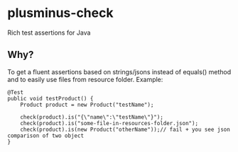 # plusminus-check
Rich test assertions for Java

## Why?
To get a fluent assertions based on strings/jsons instead of equals() method and to easily use files from resource folder.
Example:
```
@Test
public void testProduct() {
    Product product = new Product("testName");
    
    check(product).is("{\"name\":\"testName\"}");
    check(product).is("some-file-in-resources-folder.json");
    check(product).is(new Product("otherName"));// fail + you see json comparison of two object
}
```
